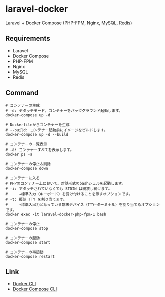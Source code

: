 # laravel-docker
Laravel + Docker Compose (PHP-FPM, Nginx, MySQL, Redis)

## Requirements

- Laravel
- Docker Compose
- PHP-FPM
- Nginx
- MySQL
- Redis

## Command

```shell
# コンテナーの生成
# -d: デタッチモード。コンテナーをバックグラウンド起動します。
docker-compose up -d

# Dockerfileからコンテナーを生成
# --build: コンテナー起動前にイメージをビルドします。
docker-compose up -d --build

# コンテナーの一覧表示
# -a: コンテナーすべてを表示します。
docker ps -a

# コンテナーの停止＆削除
docker-compose down

# コンテナーに入る
# PHPのコンテナー上において、対話形式のbashシェルを起動します。
# -i: アタッチされていなくても STDIN は開放し続けます。
#     →標準入力（キーボード）を受け付けることを示すオプションです。
# -t: 擬似 TTY を割り当てます。
#     →標準入出力となっている端末デバイス（TTY→ターミナル）を割り当てるオプションです。
docker exec -it laravel-docker-php-fpm-1 bash

# コンテナーの停止
docker-compose stop

# コンテナーの起動
docker-compose start

# コンテナーの再起動
docker-compose restart
```

## Link

- [Docker CLI](https://matsuand.github.io/docs.docker.jp.onthefly/engine/reference/run/)
- [Docker Compose CLI](https://matsuand.github.io/docs.docker.jp.onthefly/compose/reference/)
